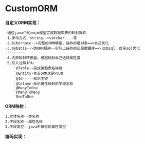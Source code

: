 # CustomORM

**自定义ORM实现：**

    ·通过java中的pojo模型完成数据库表的映射操作
    ·1.手动方式：string-->varchar ...等
    ·2.hibernate-->完整的ORM模型，操作的是对象==>自己优化
    ·3.mybatis-->伪ORM框架--实际上操作的还是数据库==>动态sql，自带sql优化
    ---------
    ·4.内部映射转换器，根据映射自己选择属性类
    ·5.引入注解JPA:
        `@Table--完成类和表名映射
        `@Entity-告诉ORM这是POJO
        `@Id-----标识主键
        `@Column-标识属性映射的字段名称
        `@ManyToOne
        `@ManyToMany
        `OneToOne
        
**ORM映射：**
    
    1.实体名称--类名称
    2.字段名称--属性名称
    3.字段类型--java中兼容的属性类型
    
**编码实现：**
    

    
